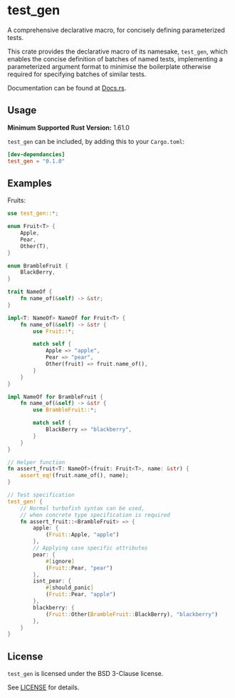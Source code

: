 # test_gen
A comprehensive declarative macro, for concisely defining parameterized tests.

This crate provides the declarative macro of its namesake, `test_gen`,
which enables the concise definition of batches of named tests,
implementing a parameterized argument format to minimise the boilerplate
otherwise required for specifying batches of similar tests.

Documentation can be found at [Docs.rs].

[Docs.rs]: https://docs.rs/test_gen/latest/test_gen

## Usage
**Minimum Supported Rust Version:** 1.61.0

`test_gen` can be included, by adding this to your `Cargo.toml`:

```toml
[dev-dependancies]
test_gen = "0.1.0"
```
## Examples

Fruits:
```rust
use test_gen::*;

enum Fruit<T> {
    Apple,
    Pear,
    Other(T),
}

enum BrambleFruit {
    BlackBerry,
}

trait NameOf {
    fn name_of(&self) -> &str;
}

impl<T: NameOf> NameOf for Fruit<T> {
    fn name_of(&self) -> &str {
        use Fruit::*;

        match self {
            Apple => "apple",
            Pear => "pear",
            Other(fruit) => fruit.name_of(),
        }
    }
}

impl NameOf for BrambleFruit {
    fn name_of(&self) -> &str {
        use BrambleFruit::*;

        match self {
            BlackBerry => "blackberry",
        }
    }
}

// Helper function
fn assert_fruit<T: NameOf>(fruit: Fruit<T>, name: &str) {
    assert_eq!(fruit.name_of(), name);
}

// Test specification
test_gen! {
    // Normal turbofish syntax can be used,
    // when concrete type specification is required
    fn assert_fruit::<BrambleFruit> => {
        apple: {
            (Fruit::Apple, "apple")
        },
        // Applying case specific attributes
        pear: {
            #[ignore]
            (Fruit::Pear, "pear")
        },
        isnt_pear: {
            #[should_panic]
            (Fruit::Pear, "apple")
        },
        blackberry: {
            (Fruit::Other(BrambleFruit::BlackBerry), "blackberry")
        },
    }
}
```

## License

`test_gen` is licensed under the BSD 3-Clause license.

See [LICENSE](LICENSE) for details.
